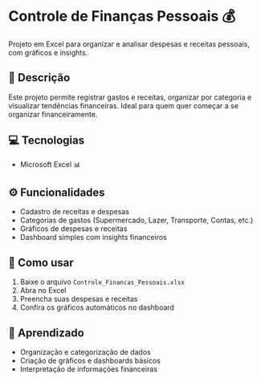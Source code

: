 
# Controle de Finanças Pessoais 💰

Projeto em Excel para organizar e analisar despesas e receitas pessoais, com gráficos e insights.

## 📝 Descrição
Este projeto permite registrar gastos e receitas, organizar por categoria e visualizar tendências financeiras. Ideal para quem quer começar a se organizar financeiramente.

## 💻 Tecnologias
- Microsoft Excel 📊

## ⚙️ Funcionalidades
- Cadastro de receitas e despesas
- Categorias de gastos (Supermercado, Lazer, Transporte, Contas, etc.)
- Gráficos de despesas e receitas
- Dashboard simples com insights financeiros

## 🚀 Como usar
1. Baixe o arquivo `Controle_Financas_Pessoais.xlsx`
2. Abra no Excel
3. Preencha suas despesas e receitas
4. Confira os gráficos automáticos no dashboard

## 🧠 Aprendizado
- Organização e categorização de dados
- Criação de gráficos e dashboards básicos
- Interpretação de informações financeiras
